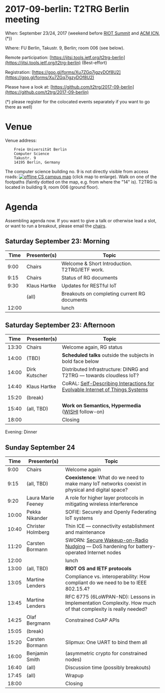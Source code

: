 # 2017-09-berlin: T2TRG Berlin meeting

When: September 23/24, 2017 (weekend before [RIOT Summit](http://summit.riot-os.org/)
and [ACM ICN](http://conferences.sigcomm.org/acm-icn/2017/), (*))

Where: FU Berlin, Takustr. 9, Berlin; room 006 (see below).

Remote participation: [https://jitsi.tools.ietf.org/t2trg-berlin](https://jitsi.tools.ietf.org/t2trg-berlin) (Best-effort)

Registration: [https://goo.gl/forms/Xu7ZGq7igzyDOf8U2](https://goo.gl/forms/Xu7ZGq7igzyDOf8U2)

Please have a look at: [https://github.com/t2trg/2017-09-berlin](https://github.com/t2trg/2017-09-berlin)

(*) please register for the colocated events separately if you want to
go there as well)

# Venue

Venue address:

        Freie Universität Berlin
        Computer Science
        Takustr. 9
        14195 Berlin, Germany

The computer science building no. 9 is not directly visible from
access roads: [![offline CS campus map][map]][map] (click map to
enlarge). Walk on one of the footpaths (faintly dotted on the map,
e.g. from where the "14" is).  T2TRG is located in building 9, room
006 (ground floor).

[map]: http://www.mi.fu-berlin.de/fb/contact/bild_mathinf-lageplan-300dpi/mathinf-lageplan-300dpi.jpg

# Agenda

Assembling agenda now.  If you want to give a talk or otherwise lead a
slot, or want to run a breakout, please email the [chairs](mailto:t2trg-chairs@irtf.org).

## Saturday September 23: Morning

|  Time | Presenter(s) | Topic                                          |
|-------|--------------|------------------------------------------------|
|  9:00 | Chairs       | Welcome & Short Introduction. T2TRG/IETF work. |
|  9:15 | Chairs       | Status of RG documents                         |
|  9:30 | Klaus Hartke | Updates for RESTful IoT                        |
|       | (all)        | Breakouts on completing current RG documents   |
| 12:00 |              | lunch                                          |


## Saturday September 23: Afternoon

|  Time | Presenter(s)  | Topic                                                                                 |
|-------|---------------|---------------------------------------------------------------------------------------|
| 13:30 | Chairs        | Welcome again, RG status                                                              |
| 14:00 | (TBD)         | **Scheduled talks** outside the subjects in bold face below                           |
| 14:00 | Dirk Kutscher | Distributed Infrastructure: DINRG and T2TRG — towards cloudless IoT?                  |
| 14:40 | Klaus Hartke  | CoRAL: [Self-Describing Interactions for Evolvable Internet of Things Systems][coral] |
| 15:20 | (break)       |                                                                                       |
| 15:40 | (all, TBD)    | **Work on Semantics, Hypermedia** ([WISHI][] follow-on)                                 |
| 18:00 |               | Closing                                                                               |

[coral]: https://tools.ietf.org/html/draft-hartke-t2trg-coral-03
[WISHI]: http://wishi.space/
"Work on IoT Semantic/Hypermedia Interoperability | wishi"


Evening: Dinner


## Sunday September 24

|  Time | Presenter(s)       | Topic                                                                                                       |
|-------|--------------------|-------------------------------------------------------------------------------------------------------------|
|  9:00 | Chairs             | Welcome again                                                                                               |
|  9:15 | (all, TBD)         | **Coexistence**: What do we need to make many IoT networks coexist in physical and digital space?           |
|  9:20 | Laura Marie Feeney | A role for higher layer protocols in mitigating wireless interference                                       |
| 10:00 | Pekka Nikander     | SOFIE: Securely and Openly Federating IoT systems                                                           |
| 10:40 | Christer Holmberg  | Thin ICE — connectivity establishment and maintenance                                                       |
| 11:20 | Carsten Bormann    | SWORN: [Secure Wakeup-on-Radio Nudging][sworn] — DoS hardening for battery-operated Internet nodes          |
| 12:00 |                    | lunch                                                                                                       |
| 13:00 | (all, TBD)         | **RIOT OS and IETF protocols**                                                                              |
| 13:05 | Martine Lenders    | Compliance vs. interoperability: How compliant do we need to be to IEEE 802.15.4?                           |
| 13:45 | Martine Lenders    | RFC 6775 (6LoWPAN-ND): Lessons in Implementation Complexity.  How much of that complexity is really needed? |
| 14:25 | Olaf Bergmann      | Constrained CoAP APIs                                                                                       |
| 15:05 | (break)            |                                                                                                             |
| 15:20 | Carsten Bormann    | Slipmux: One UART to bind them all                                                                          |
| 16:00 | Benjamin Smith     | (asymmetric crypto for constrained nodes)                                                                   |
| 16:40 | (all)              | Discussion time (possibly breakouts)                                                                        |
| 17:45 | (all)              | Wrapup                                                                                                      |
| 18:00 |                    | Closing                                                                                                     |

[sworn]: https://tools.ietf.org/html/draft-bormann-t2trg-sworn-00.txt

